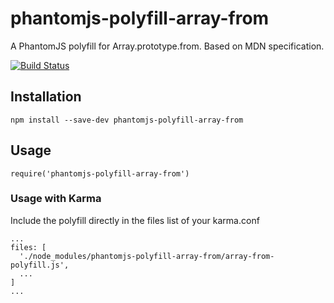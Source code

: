 # phantomjs-polyfill-array-from

A PhantomJS polyfill for Array.prototype.from. Based on MDN specification.

[![Build Status](https://travis-ci.org/webcore-it/phantomjs-polyfill-array-from.svg?branch=master)](https://travis-ci.org/webcore-it/phantomjs-polyfill-array-from)

## Installation

```
npm install --save-dev phantomjs-polyfill-array-from
```

## Usage

```
require('phantomjs-polyfill-array-from')
```

### Usage with Karma

Include the polyfill directly in the files list of your karma.conf
```
...
files: [
  './node_modules/phantomjs-polyfill-array-from/array-from-polyfill.js',
  ...
]
...
```